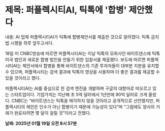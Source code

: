 # **제목: 퍼플렉시티AI, 틱톡에 '합병' 제안했다**

  내용: AI 업체 퍼플렉시티AI가 틱톡에 합병제안서를 제출한 것으로 알려졌다. 틱톡 금지법 시행을 하루 앞두고서다.

18일 미 CNBC방송에 따르면 퍼플렉시티AI는 이날 틱톡의 모회사인 바이트댄스에 틱톡 미국 법인과 새로운 합병 법인을 만들기 위한 입찰서를 제출했다. 보도에 따르면 퍼플렉시티AI는 제안서에서 합병을 통해 바이트댄스의 기존 투자자들이 대부분 지분을 유지할 수 있으며, 퍼플렉시티는 검색 결과에 틱톡의 영상을 사용하며 더 좋은 결과를 제공할 수 있을 것이라고 했다.

퍼플렉시티AI는 AI를 중심으로 한 검색 엔진을 개발하며 구글의 대항마로 떠오르고 있는 스타트업이다. 기업가치는 지난해 초 5억 달러에서 1년만에 90억 달러로 크게 올랐다. CNBC는 “바이트댄스는 틱톡을 매각하지 않을 것이라고 공개적으로 선언했지만, 퍼플렉시티의 제안은 인수가 아닌 합병이기 때문에 가능성이 있다”며 “그럼에도 양사의 거래가 완료되려면 몇 달이 걸릴 것”이라고 전했다.

  **날짜: 2025년 01월 19일 오전 8시 57분**
